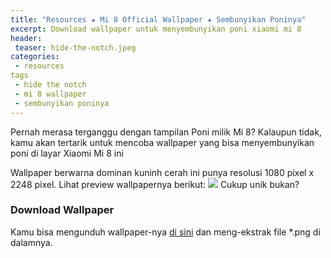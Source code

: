 ```yaml
---
title: "Resources ★ Mi 8 Official Wallpaper ★ Sembunyikan Poninya"
excerpt: Download wallpaper untuk menyembunyikan poni xiaomi mi 8
header:
 teaser: hide-the-notch.jpeg
categories:
 - resources
tags
 - hide the notch
 - mi 8 wallpaper
 - sembunyikan poninya
---
```

Pernah merasa terganggu dengan tampilan Poni milik Mi 8? Kalaupun tidak, kamu akan tertarik untuk mencoba wallpaper yang bisa menyembunyikan poni di layar Xiaomi Mi 8 ini

Wallpaper berwarna dominan kuninh cerah ini punya resolusi 1080 pixel x 2248 pixel. Lihat preview wallpapernya berikut:
![](hide-the-notch.jpeg)
Cukup unik bukan?

### Download Wallpaper

Kamu bisa mengunduh wallpaper-nya [di sini](/dl/mega?hash=!89snUCBA!LA53hqIcI9doNiGebD7kbKr0B09ykql3JpaRoscqqtQ&size=183KB&name=Mi8_Official_Wallpaper.zip) dan meng-ekstrak file *.png di dalamnya.
